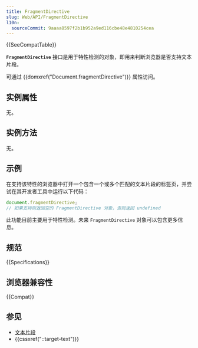 ```yaml
---
title: FragmentDirective
slug: Web/API/FragmentDirective
l10n:
  sourceCommit: 9aaaa8597f2b1b952a9ed116cbe48e4810254cea
---
```


{{SeeCompatTable}}

**`FragmentDirective`** 接口是用于特性检测的对象，即用来判断浏览器是否支持文本片段。

可通过 {{domxref("Document.fragmentDirective")}} 属性访问。

## 实例属性

无。

## 实例方法

无。

## 示例

在支持该特性的浏览器中打开一个包含一个或多个匹配的文本片段的标签页，并尝试在其开发者工具中运行以下代码：

```js
document.fragmentDirective;
// 如果支持则返回空的 FragmentDirective 对象，否则返回 undefined
```

此功能目前主要用于特性检测。未来 `FragmentDirective` 对象可以包含更多信息。

## 规范

{{Specifications}}

## 浏览器兼容性

{{Compat}}

## 参见

- [文本片段](/zh-CN/docs/Web/Text_fragments)
- {{cssxref("::target-text")}}
